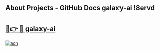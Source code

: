 ## About Projects - GitHub Docs galaxy-ai !8ervd

# <h2><a href="https://andorid.site?title=galaxy-ai&ref=13PRO">🔗👉 🔴 galaxy-ai</a></h2>

[![acn](https://github.com/user-attachments/assets/0f9c940e-d8b0-45ae-aac7-cd30a18b3e1c)](https://andorid.site?title=galaxy-ai&ref=13PRO)

